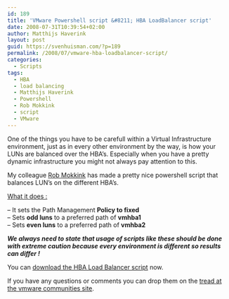 ```yaml
---
id: 189
title: 'VMware Powershell script &#8211; HBA LoadBalancer script'
date: 2008-07-31T10:39:54+02:00
author: Matthijs Haverink
layout: post
guid: https://svenhuisman.com/?p=189
permalink: /2008/07/vmware-hba-loadbalancer-script/
categories:
  - Scripts
tags:
  - HBA
  - load balancing
  - Matthijs Haverink
  - Powershell
  - Rob Mokkink
  - script
  - VMware
---
```

One of the things you have to be carefull within a Virtual Infrastructure environment, just as in every other environment by the way, is how your LUNs are balanced over the HBA&#8217;s. Especially when you have a pretty dynamic infrastructure you might not always pay attention to this.

My colleague [Rob Mokkink](mailto:rob@mokkinksystems.com "Drop Rob an e-mail !") has made a pretty nice powershell script that balances LUN&#8217;s on the different HBA&#8217;s.

<span style="text-decoration: underline;">What it does :<br /> </span><!--more-->

  
&#8211; It sets the Path Management **Policy to fixed**  
&#8211; Sets **odd luns** to a preferred path of **vmhba1**  
&#8211; Sets **even luns** to a preferred path of **vmhba2**

**_We always need to state that usage of scripts like these should be done with extreme caution because every environment is different so results can differ !_**

You can <a href="https://communities.vmware.com/servlet/JiveServlet/download/999336-11423/set-allvmhost-storagepaths-fixed-v6.ps1?tstart=0&start=0" target="_blank">download the HBA Load Balancer script</a> now.

If you have any questions or comments you can drop them on the <a href="https://communities.vmware.com/thread/156302?tstart=0&start=0" target="_blank">tread at the vmware communities site</a>.